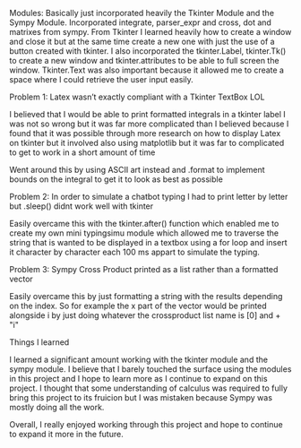 
Modules: Basically just incorporated heavily the Tkinter Module and the Sympy Module. Incorporated integrate, parser_expr and cross, dot and matrixes from sympy. From Tkinter I learned heavily how to create a window and close it but at the same time create a new one
with just the use of a button created with tkinter. I also incorporated the tkinter.Label, tkinter.Tk() to create a new window and tkinter.attributes to be able to full screen the window. Tkinter.Text was also important because it allowed me to create a space where I could retrieve the user input easily.

Problem 1: Latex wasn’t exactly compliant with a Tkinter TextBox LOL

I believed that I would be
able to print formatted integrals in a tkinter label I was not so wrong but
it was far more complicated than I believed because I found that it was possible through more research on 
how to display Latex on tkinter but it involved also using matplotlib but it was far to complicated to get to work 
in a short amount of time

Went around this by using ASCII art instead and .format to implement bounds on the integral to get it to look 
as best as possible 

Problem 2: In order to simulate a chatbot typing I had to print letter by letter but .sleep() didnt work well with tkinter

Easily overcame this with the tkinter.after() function which enabled me to create my own
mini typingsimu module which allowed me to traverse the string that is wanted to be displayed in a textbox using a for loop and insert 
it character by character each 100 ms appart to simulate the typing.

Problem 3: Sympy Cross Product printed as a list rather than a formatted vector

Easily overcame this by just formatting a string with the results depending on the index. So for example the x part of the vector would be 
printed alongside i by just doing whatever the crossproduct list name is [0] and + "i" 



Things I learned

I learned a significant amount working with the tkinter module and the sympy module. I believe that I barely touched the surface using the
modules in this project and I hope to learn more as I continue to expand on this project. I thought that some understanding of calculus was required 
to fully bring this project to its fruicion but I was mistaken because Sympy was mostly doing all the work.

Overall, I really enjoyed working through this project and hope to continue to expand it more in the future.
